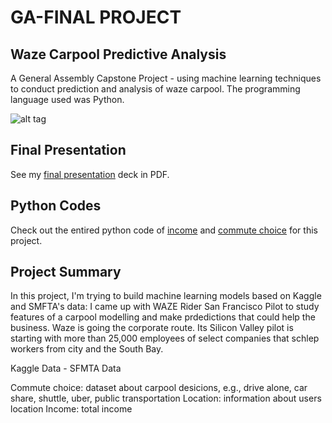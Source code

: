 # GA-FINAL PROJECT

## Waze Carpool Predictive Analysis

A General Assembly Capstone Project - using machine learning techniques to conduct prediction and analysis of waze carpool. The programming language used was Python. 

![alt tag](http://www.trbimg.com/img-573b7188/turbine/la-1463503591-snap-embed-embed/650/650x366)

## Final Presentation

See my [final presentation](https://github.com/NeslihanTuzun/GA-PROJECT/blob/master/presentation.pdf) deck in PDF.

## Python Codes

Check out the entired python code of [income](https://github.com/NeslihanTuzun/GA-PROJECT/blob/master/SF%20Salaries.ipynb) and [commute choice](https://github.com/NeslihanTuzun/GA-PROJECT/blob/master/SF%20TravelDesicionSurvey%20.ipynb) for this project.

## Project Summary

In this project, I'm trying to build machine learning models based on Kaggle and SMFTA's data: I came up with WAZE Rider San Francisco Pilot to study features of a carpool modelling and make prdedictions that could help the business.
Waze is going the corporate route. Its Silicon Valley pilot is starting with more than 25,000 employees of select companies that schlep workers from city and the South Bay. 

Kaggle Data - 
SFMTA Data

Commute choice: dataset about carpool desicions, e.g., drive alone, car share, shuttle, uber, public transportation
Location: information about users location
Income: total income


